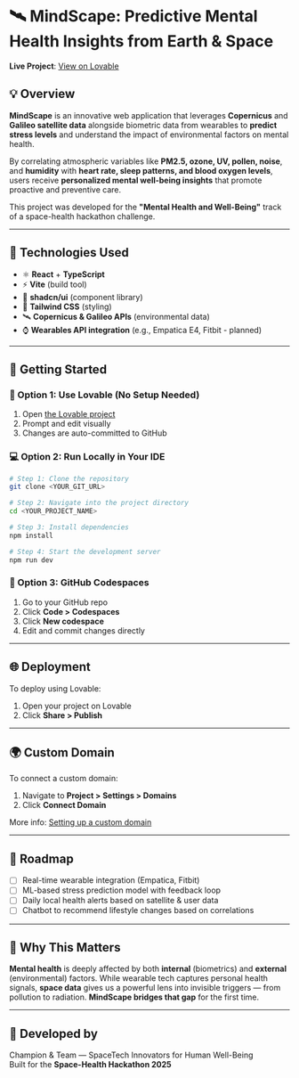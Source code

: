 
# 🛰️ MindScape: Predictive Mental Health Insights from Earth & Space

**Live Project**: [View on Lovable](https://lovable.dev/projects/6cfd4e41-9b2d-459a-8dea-e82f3509be2a)

## 💡 Overview

**MindScape** is an innovative web application that leverages **Copernicus** and **Galileo satellite data** alongside biometric data from wearables to **predict stress levels** and understand the impact of environmental factors on mental health. 

By correlating atmospheric variables like **PM2.5, ozone, UV, pollen, noise**, and **humidity** with **heart rate, sleep patterns, and blood oxygen levels**, users receive **personalized mental well-being insights** that promote proactive and preventive care.

This project was developed for the **"Mental Health and Well-Being"** track of a space-health hackathon challenge.

---

## 🔧 Technologies Used

- ⚛️ **React** + **TypeScript**
- ⚡️ **Vite** (build tool)
- 🧩 **shadcn/ui** (component library)
- 🎨 **Tailwind CSS** (styling)
- 🛰️ **Copernicus & Galileo APIs** (environmental data)
- ⌚️ **Wearables API integration** (e.g., Empatica E4, Fitbit - planned)

---

## 🚀 Getting Started

### 🔁 Option 1: Use Lovable (No Setup Needed)

1. Open [the Lovable project](https://lovable.dev/projects/6cfd4e41-9b2d-459a-8dea-e82f3509be2a)
2. Prompt and edit visually
3. Changes are auto-committed to GitHub

### 💻 Option 2: Run Locally in Your IDE

```bash
# Step 1: Clone the repository
git clone <YOUR_GIT_URL>

# Step 2: Navigate into the project directory
cd <YOUR_PROJECT_NAME>

# Step 3: Install dependencies
npm install

# Step 4: Start the development server
npm run dev
```

### 🧠 Option 3: GitHub Codespaces

1. Go to your GitHub repo
2. Click **Code > Codespaces**
3. Click **New codespace**
4. Edit and commit changes directly

---

## 🌐 Deployment

To deploy using Lovable:

1. Open your project on Lovable
2. Click **Share > Publish**

---

## 🌍 Custom Domain

To connect a custom domain:

1. Navigate to **Project > Settings > Domains**
2. Click **Connect Domain**

More info: [Setting up a custom domain](https://docs.lovable.dev/custom-domains)

---

## 🔭 Roadmap

- [ ] Real-time wearable integration (Empatica, Fitbit)
- [ ] ML-based stress prediction model with feedback loop
- [ ] Daily local health alerts based on satellite & user data
- [ ] Chatbot to recommend lifestyle changes based on correlations

---

## 🧠 Why This Matters

**Mental health** is deeply affected by both **internal** (biometrics) and **external** (environmental) factors. While wearable tech captures personal health signals, **space data** gives us a powerful lens into invisible triggers — from pollution to radiation. **MindScape bridges that gap** for the first time.

---

## 👑 Developed by

Champion & Team — SpaceTech Innovators for Human Well-Being  
Built for the **Space-Health Hackathon 2025**
